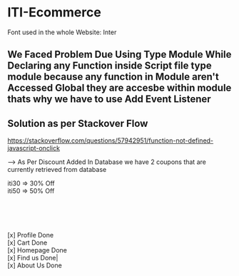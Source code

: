 # ITI-Ecommerce

Font used in the whole Website: Inter

## We Faced Problem Due Using Type Module While Declaring any Function inside Script file type module because any function in Module aren't Accessed Global they are accesbe within module thats why we have to use Add Event Listener

## Solution as per Stackover Flow

https://stackoverflow.com/questions/57942951/function-not-defined-javascript-onclick

-->
As Per Discount Added In Database
we have 2 coupons that are currently retrieved from database

iti30 => 30% Off
<br>
iti50 => 50% Off
<br>
<br>
<br>
<br>

<br>
[x] Profile Done
<br>
[x] Cart Done
<br>
[x] Homepage Done
<br>
[x] Find us Done|
<br>
[x] About Us Done
